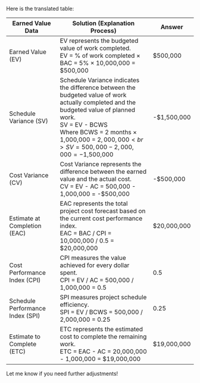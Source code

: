 Here is the translated table:

| Earned Value Data   | Solution (Explanation Process)                                                                                             | Answer          |
|---------------------|-----------------------------------------------------------------------------------------------------------------------------|-----------------|
| Earned Value (EV)   | EV represents the budgeted value of work completed.<br>EV = % of work completed × BAC = 5% × 10,000,000 = $500,000        | $500,000        |
| Schedule Variance (SV) | Schedule Variance indicates the difference between the budgeted value of work actually completed and the budgeted value of planned work.<br>SV = EV - BCWS<br>Where BCWS = 2 months × 1,000,000 = $2,000,000<br>SV = 500,000 - 2,000,000 = -$1,500,000 | -$1,500,000     |
| Cost Variance (CV)  | Cost Variance represents the difference between the earned value and the actual cost.<br>CV = EV - AC = 500,000 - 1,000,000 = -$500,000 | -$500,000       |
| Estimate at Completion (EAC) | EAC represents the total project cost forecast based on the current cost performance index.<br>EAC = BAC / CPI = 10,000,000 / 0.5 = $20,000,000 | $20,000,000     |
| Cost Performance Index (CPI) | CPI measures the value achieved for every dollar spent.<br>CPI = EV / AC = 500,000 / 1,000,000 = 0.5               | 0.5             |
| Schedule Performance Index (SPI) | SPI measures project schedule efficiency.<br>SPI = EV / BCWS = 500,000 / 2,000,000 = 0.25                     | 0.25            |
| Estimate to Complete (ETC) | ETC represents the estimated cost to complete the remaining work.<br>ETC = EAC - AC = 20,000,000 - 1,000,000 = $19,000,000 | $19,000,000     |

Let me know if you need further adjustments!